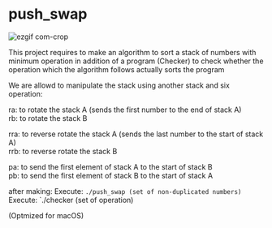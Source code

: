 # push_swap

![ezgif com-crop](https://user-images.githubusercontent.com/38796098/57738594-6b6ae500-76b0-11e9-9d29-0f59ee825e8e.gif)

This project requires to make an algorithm to sort a stack of numbers with minimum operation in addition of a program (Checker) to check whether the operation which the algorithm follows actually sorts the program

We are allowd to manipulate the stack using another stack and six operation:

ra: to rotate the stack A (sends the first number to the end of stack A)<br />
rb: to rotate the stack B

rra: to reverse rotate the stack A (sends the last number to the start of stack A)<br />
rrb: to reverse rotate the stack B

pa: to send the first element of stack A to the start of stack B<br />
pb: to send the first element of stack B to the start of stack A

after making:
  Execute: `./push_swap (set of non-duplicated numbers)`<br />
  Execute: `./checker (set of operation)

(Optmized for macOS)

